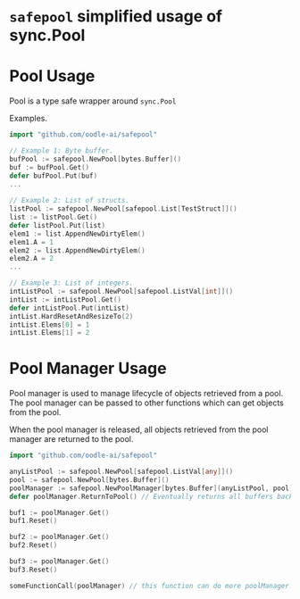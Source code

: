 # `safepool` simplified usage of sync.Pool

# Pool Usage

Pool is a type safe wrapper around `sync.Pool`

Examples.
```go
import "github.com/oodle-ai/safepool"

// Example 1: Byte buffer.
bufPool := safepool.NewPool[bytes.Buffer]()
buf := bufPool.Get()
defer bufPool.Put(buf)
...
	
// Example 2: List of structs.
listPool := safepool.NewPool[safepool.List[TestStruct]]()
list := listPool.Get()
defer listPool.Put(list)
elem1 := list.AppendNewDirtyElem()
elem1.A = 1
elem2 := list.AppendNewDirtyElem()
elem2.A = 2
...

// Example 3: List of integers.
intListPool := safepool.NewPool[safepool.ListVal[int]]()
intList := intListPool.Get()
defer intListPool.Put(intList)
intList.HardResetAndResizeTo(2)
intList.Elems[0] = 1
intList.Elems[1] = 2

```

# Pool Manager Usage

Pool manager is used to manage lifecycle of objects retrieved from a pool.
The pool manager can be passed to other functions which can get objects from the 
pool.

When the pool manager is released, all objects retrieved from the pool manager are
returned to the pool.

```go
import "github.com/oodle-ai/safepool"

anyListPool := safepool.NewPool[safepool.ListVal[any]]()
pool := safepool.NewPool[bytes.Buffer]()
poolManager := safepool.NewPoolManager[bytes.Buffer](anyListPool, pool)
defer poolManager.ReturnToPool() // Eventually returns all buffers back to the pool.

buf1 := poolManager.Get()
buf1.Reset()

buf2 := poolManager.Get()
buf2.Reset()

buf3 := poolManager.Get()
buf3.Reset()

someFunctionCall(poolManager) // this function can do more poolManager.Get()
```
